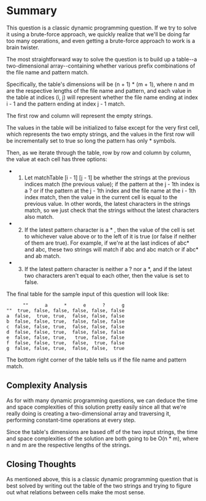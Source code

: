 # Summary

This question is a classic dynamic programming question. If we try to solve it using a brute-force approach, we quickly realize that we'll be doing far too many operations, and even getting a brute-force approach to work is a brain twister.

The most straightforward way to solve the question is to build up a table--a two-dimensional array--containing whether various prefix combinations of the file name and pattern match.

Specifically, the table's dimensions will be (n + 1) * (m + 1), where n and m are the respective lengths of the file name and pattern, and each value in the table at indices (i, j) will represent whether the file name ending at index i - 1 and the pattern ending at index j - 1 match.

The first row and column will represent the empty strings.

The values in the table will be initialized to false except for the very first cell, which represents the two empty strings, and the values in the first row will be incrementally set to true so long the pattern has only * symbols.

Then, as we iterate through the table, row by row and column by column, the value at each cell has three options:

  - 1) Let matchTable [i - 1] [j - 1] be whether the strings at the previous indices match (the previous value); if the pattern at the j - 1th index is a ? or if the pattern at the j - 1th index and the file name at the i - 1th index match, then the value in the current cell is equal to the previous value. In other words, the latest characters in the strings match, so we just check that the strings without the latest characters also match.
  - 2) If the latest pattern character is a * , then the value of the cell is set to whichever value above or to the left of it is true (or false if neither of them are true). For example, if we're at the last indices of abc* and abc, these two strings will match if abc and abc match or if abc* and ab match.
  - 3) If the latest pattern character is neither a ? nor a *, and if the latest two characters aren't equal to each other, then the value is set to false.

The final table for the sample input of this question will look like:

```
      ""      a      *      e      ?      g
""  true, false, false, false, false, false
a  false,  true, true,  false, false, false
b  false, false, true,  false, false, false
c  false, false, true,  false, false, false
d  false, false, true,  false, false, false
e  false, false, true,   true, false, false
f  false, false, true,  false,  true, false
g  false, false, true,  false, false,  true
```

The bottom right corner of the table tells us if the file name and pattern match.

## Complexity Analysis

As for with many dynamic programming questions, we can deduce the time and space complexities of this solution pretty easily since all that we're really doing is creating a two-dimensional array and traversing it, performing constant-time operations at every step.

Since the table's dimensions are based off of the two input strings, the time and space complexities of the solution are both going to be O(n * m), where n and m are the respective lengths of the strings.

## Closing Thoughts

As mentioned above, this is a classic dynamic programming question that is best solved by writing out the table of the two strings and trying to figure out what relations between cells make the most sense.
